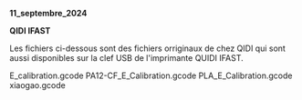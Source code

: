 **11_septembre_2024**

**QIDI IFAST**

Les fichiers ci-dessous sont des fichiers orriginaux de chez QIDI qui sont aussi disponibles sur la clef USB de l'imprimante QUIDI IFAST.

E_calibration.gcode
PA12-CF_E_Calibration.gcode
PLA_E_Calibration.gcode
xiaogao.gcode
